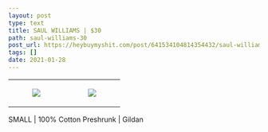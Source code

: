 ```yaml
---
layout: post
type: text
title: SAUL WILLIAMS | $30
path: saul-williams-30
post_url: https://heybuymyshit.com/post/641534104814354432/saul-williams-30
tags: []
date: 2021-01-28
---
```




<table style="width:100%;"><tr><td style="vertical-align:top;">
      <figure class="tmblr-full" data-orig-height="2048" data-orig-width="1365" data-orig-src="https://concertshirts.netlify.app/shirts/0394/0394-01.jpg"><img src="https://64.media.tumblr.com/ae05d621878b135b78ccbd291665b220/dea42e29ba5eccc4-53/s540x810/4b3ff0c6ba573f7c83cf855b2fc687a0478e161d.jpg" data-orig-height="2048" data-orig-width="1365" data-orig-src="https://concertshirts.netlify.app/shirts/0394/0394-01.jpg"/></figure></td>
    <td style="vertical-align:top;">
      <figure class="tmblr-full" data-orig-height="2048" data-orig-width="1365" data-orig-src="https://concertshirts.netlify.app/shirts/0394/0394-02.jpg"><img src="https://64.media.tumblr.com/a7105dd57e0c51288958cd8a78ff1aca/dea42e29ba5eccc4-a0/s540x810/95c26159f5d0b56db8314d8af9583cf8d99e48c1.jpg" data-orig-height="2048" data-orig-width="1365" data-orig-src="https://concertshirts.netlify.app/shirts/0394/0394-02.jpg"/></figure></td>
  </tr></table><p>
  SMALL | 100% Cotton Preshrunk | Gildan
</p>
